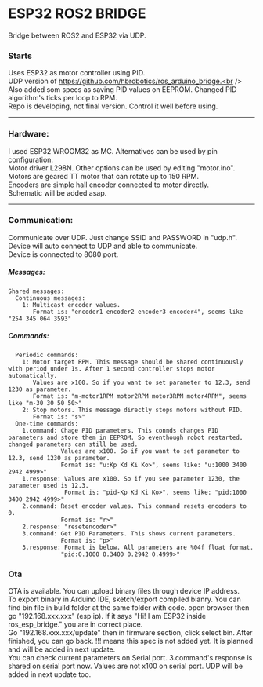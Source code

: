 # ESP32 ROS2 BRIDGE
Bridge between ROS2 and ESP32 via UDP.

### Starts
Uses ESP32 as motor controller using PID.<br />
UDP version of https://github.com/hbrobotics/ros_arduino_bridge.<br />
Also added som specs as saving PID values on EEPROM. Changed PID algorithm's ticks per loop to RPM. <br />
Repo is developing, not final version. Control it well before using. <br />

---
### Hardware:
  I used ESP32 WROOM32 as MC. Alternatives can be used by pin configuration.\
  Motor driver L298N. Other options can be used by editing "motor.ino".\
  Motors are geared TT motor that can rotate up to 150 RPM.\
  Encoders are simple hall encoder connected to motor directly.\
  Schematic will be added asap.
  
---
### Communication:

  Communicate over UDP. Just change SSID and PASSWORD in "udp.h". Device will auto connect to UDP and able to communicate.\
  Device is connected to 8080 port.
  ##### Messages:
    Shared messages:
      Continuous messages:
        1: Multicast encoder values.
           Format is: "encoder1 encoder2 encoder3 encoder4", seems like "254 345 064 3593"
  #####  Commands:
      Periodic commands:
        1: Motor target RPM. This message should be shared continuously with period under 1s. After 1 second controller stops motor automatically.
           Values are x100. So if you want to set parameter to 12.3, send 1230 as parameter.
           Format is: "m-motor1RPM motor2RPM motor3RPM motor4RPM", seems like "m-30 30 50 50>" 
        2: Stop motors. This message directly stops motors without PID.
           Format is: "s>"
      One-time commands:
        1.command: Chage PID parameters. This connds changes PID parameters and store them in EEPROM. So eventhough robot restarted, changed parameters can still be used.
                   Values are x100. So if you want to set parameter to 12.3, send 1230 as parameter.
                   Format is: "u:Kp Kd Ki Ko>", seems like: "u:1000 3400 2942 4999>"
        1.response: Values are x100. So if you see parameter 1230, the parameter used is 12.3. 
                    Format is: "pid-Kp Kd Ki Ko>", seems like: "pid:1000 3400 2942 4999>"         
        2.command: Reset encoder values. This command resets encoders to 0.
                   Format is: "r>"
        2.response: "resetencoder>"
        3.command: Get PID Parameters. This shows current parameters.
                   Format is: "p>"
        3.response: Format is below. All parameters are %04f float format.  
                   "pid:0.1000 0.3400 0.2942 0.4999>" 
  

### Ota 
OTA is available. You can upload binary files through device IP address.<br />
To export binary in Arduino IDE, sketch/export compiled bianry. You can find bin file in build folder at the same folder with code.
open browser then go "192.168.xxx.xxx" (esp ip). If it says "Hi! I am ESP32 inside ros_esp_bridge." you are in correct place.  <br />
Go "192.168.xxx.xxx/update" then in firmware section, click select bin. After finished, you can go back. 
!!! means this spec is not added yet. It is planned and will be added in next update.\
    You can check current parameters on Serial port. 3.command's response is shared on serial port now. Values are not x100 on serial port. UDP will be added in next update too.
